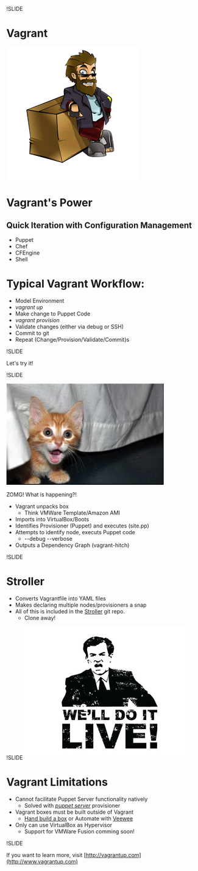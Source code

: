 !SLIDE

# Vagrant

![Vagrant Logo](../images/vagrant_logo.png)

<!SLIDE smaller>

# Vagrant's Power 
## Quick Iteration with Configuration Management

- Puppet
- Chef
- CFEngine
- Shell

<!SLIDE smaller>

# Typical Vagrant Workflow:

+ Model Environment 
+ _vagrant up_
+ Make change to Puppet Code
+ _vagrant provision_
+ Validate changes (either via debug or SSH)
+ Commit to git
+ Repeat (Change/Provision/Validate/Commit)s

!SLIDE

Let's try it!

!SLIDE

![ZOMG!](../images/zomg_kitteh.jpeg)

ZOMG! What is happening?!

<!SLIDE smaller>

- Vagrant unpacks box
  - Think VMWare Template/Amazon AMI
- Imports into VirtualBox/Boots
- Identifies Provisioner (Puppet) and executes (site.pp)
- Attempts to identify node, executs Puppet code
  - --debug --verbose
- Outputs a Dependency Graph (vagrant-hitch)

!SLIDE
# Stroller

- Converts Vagrantfile into YAML files
- Makes declaring multiple nodes/provisioners a snap
- All of this is included in the
[Stroller](https://github.com/jfryman/stroller) git repo.
  - Clone away!

!SLIDE
![doitlive](../images/doitlive.jpeg)


<!SLIDE small>

# Vagrant Limitations

+ Cannot facilitate Puppet Server functionality natively
  + Solved with [_puppet
server_](http://vagrantup.com/v1/docs/provisioners/puppet_server.html) provisioner
+ Vagrant boxes must be built outside of Vagrant
  + [Hand build a box](http://vagrantup.com/v1/docs/base_boxes.html) or Automate with [Veewee](https://github.com/jedi4ever/veewee)
+ Only can use VirtualBox as Hypervisor
  - Support for VMWare Fusion comming soon!


!SLIDE

If you want to learn more, visit
[http://vagrantup.com](http://www.vagrantup.com)

